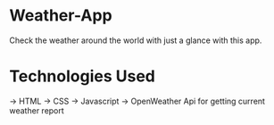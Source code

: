 # Weather-App
Check the weather around the world with just a glance with this app.

# Technologies Used
-> HTML
-> CSS
-> Javascript
-> OpenWeather Api for getting current weather report
